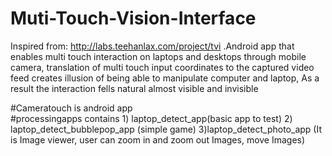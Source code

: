 # Muti-Touch-Vision-Interface

Inspired from: http://labs.teehanlax.com/project/tvi .Android app that enables multi touch interaction on laptops and desktops through mobile camera, translation of multi touch input coordinates to the captured video feed creates illusion of being able to manipulate computer and laptop, As a result the interaction fells natural almost visible and invisible

#Cameratouch is android app  
#processingapps contains 1) laptop_detect_app(basic app to test) 2) laptop_detect_bubblepop_app (simple game) 3)laptop_detect_photo_app (It is Image viewer, user can zoom in and zoom out Images, move Images)
